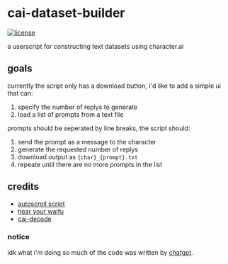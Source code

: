 # cai-dataset-builder
<a href="https://github.com/b3less/cai-dataset-builder/blob/main/LICENSE.md">
  <img src="https://img.shields.io/badge/license-%2Bnigger-brightgreen"
    alt="license"></a>

a userscript for constructing text datasets using character.ai

## goals
currently the script only has a download button, i'd like to add a simple ui that can:  
  1. specify the number of replys to generate
  2. load a list of prompts from a text file
  
prompts should be seperated by line breaks, the script should:
  1. send the prompt as a message to the character
  2. generate the requested number of replys
  3. download output as `{char}_{prompt}.txt`
  4. repeate until there are no more prompts in the list
  
## credits
  * [autoscroll script](https://greasyfork.org/en/scripts/458400-reload-autoscroll-buttons-at-character-ai)  
  * [hear your waifu](https://greasyfork.org/en/scripts/456393-hearyourwaifu-hyw)  
  * [cai-decode](https://perberos.me/roleplai/tools/cai-decode.html)
  
### notice
idk what i'm doing so much of the code was written by [chatgpt](https://chat.openai.com).  
